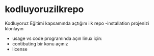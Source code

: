 # kodluyoruzilkrepo
Kodluyoruz Eğitimi kapsamında açtığım ilk repo
-installation
projenizi klonlayın
- usage
vs code programında açın
linux için:
- contibuting
bir konu açınız
- license
